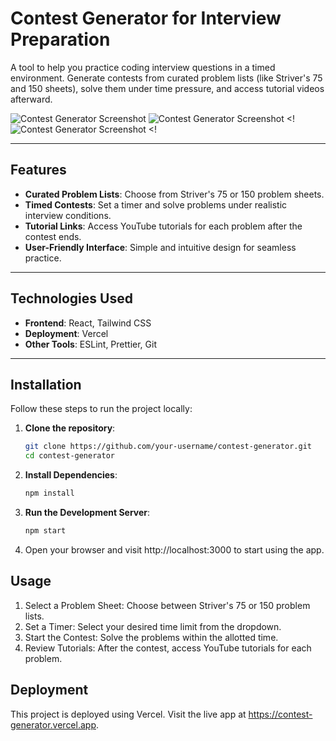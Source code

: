 # Contest Generator for Interview Preparation

A tool to help you practice coding interview questions in a timed environment. Generate contests from curated problem lists (like Striver's 75 and 150 sheets), solve them under time pressure, and access tutorial videos afterward.

![Contest Generator Screenshot](frontend/public/images/screenshot1.png)
![Contest Generator Screenshot](frontend/public/images/screenshot2.png) <!
![Contest Generator Screenshot](frontend/public/images/screenshot3.png) <!<!-- Add a screenshot here -->

---

## Features
- **Curated Problem Lists**: Choose from Striver's 75 or 150 problem sheets.
- **Timed Contests**: Set a timer and solve problems under realistic interview conditions.
- **Tutorial Links**: Access YouTube tutorials for each problem after the contest ends.
- **User-Friendly Interface**: Simple and intuitive design for seamless practice.

---

## Technologies Used
- **Frontend**: React, Tailwind CSS
- **Deployment**: Vercel
- **Other Tools**: ESLint, Prettier, Git

---

## Installation
Follow these steps to run the project locally:

1. **Clone the repository**:
   ```bash
   git clone https://github.com/your-username/contest-generator.git
   cd contest-generator

2. **Install Dependencies**:
   ```bash
   npm install


3. **Run the Development Server**:
   ```bash
   npm start

4. Open your browser and visit http://localhost:3000 to start using the app.


## Usage
1. Select a Problem Sheet: Choose between Striver's 75 or 150 problem lists.
2. Set a Timer: Select your desired time limit from the dropdown.
3. Start the Contest: Solve the problems within the allotted time.
4. Review Tutorials: After the contest, access YouTube tutorials for each problem.

## Deployment
This project is deployed using Vercel. Visit the live app at https://contest-generator.vercel.app.
